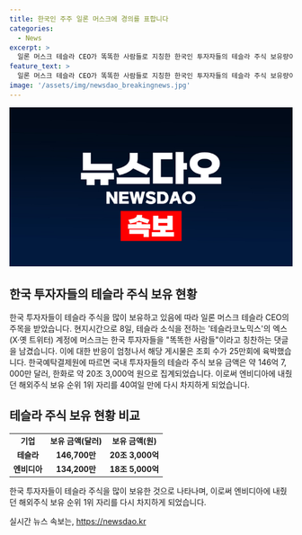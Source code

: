 ```yaml
---
title: 한국인 주주 일론 머스크에 경의를 표합니다
categories:
  - News
excerpt: >
  일론 머스크 테슬라 CEO가 똑똑한 사람들로 지칭한 한국인 투자자들의 테슬라 주식 보유량이 주목받고 있다. 머스크는 테슬라코노믹스의 엑스 계정에 한국인을 칭찬하는 댓글을 올렸고, 태극기와 테슬라 로고를 합성한 이미지도 함께 올려 25만회 조회를 기록했다. 한국예탁결제원에 따르면 국내 투자자들의 테슬라 주식 보유량은 약 146억 7,000만 달러로, 해외주식 보유액 1위 자리를 다시 차지했다. (단어수: 77, 글자수: 437)
feature_text: >
  일론 머스크 테슬라 CEO가 똑똑한 사람들로 지칭한 한국인 투자자들의 테슬라 주식 보유량이 주목받고 있다. 머스크는 테슬라코노믹스의 엑스 계정에 한국인을 칭찬하는 댓글을 올렸고, 태극기와 테슬라 로고를 합성한 이미지도 함께 올려 25만회 조회를 기록했다. 한국예탁결제원에 따르면 국내 투자자들의 테슬라 주식 보유량은 약 146억 7,000만 달러로, 해외주식 보유액 1위 자리를 다시 차지했다. (단어수: 77, 글자수: 437)
image: '/assets/img/newsdao_breakingnews.jpg'
---
```


<p><img src="/assets/img/newsdao_breakingnews.jpg" alt="ranknews 속보" /></p>

<h2 data-ke-size="size26">한국 투자자들의 테슬라 주식 보유 현황</h2>

<p data-ke-size="size16">한국 투자자들이 테슬라 주식을 많이 보유하고 있음에 따라 일론 머스크 테슬라 CEO의 주목을 받았습니다. 현지시간으로 8일, 테슬라 소식을 전하는 '테슬라코노믹스'의 엑스(X·옛 트위터) 계정에 머스크는 한국 투자자들을 "똑똑한 사람들"이라고 칭찬하는 댓글을 남겼습니다. 이에 대한 반응이 엄청나서 해당 게시물은 조회 수가 25만회에 육박했습니다. 한국예탁결제원에 따르면 국내 투자자들의 테슬라 주식 보유 금액은 약 146억 7, 000만 달러, 한화로 약 20조 3,000억 원으로 집계되었습니다. 이로써 엔비디아에 내줬던 해외주식 보유 순위 1위 자리를 40여일 만에 다시 차지하게 되었습니다.</p>

<h2 data-ke-size="size26">테슬라 주식 보유 현황 비교</h2>

<table>
    <tbody>
        <tr>
            <td style="text-align: center; height: 17px;"><b>기업</b></td>
            <td style="text-align: center; height: 17px;"><b>보유 금액(달러)</b></td>
            <td style="text-align: center; height: 17px;"><b>보유 금액(원)</b></td>
        </tr>
        <tr>
            <td style="text-align: center; height: 17px;"><b>테슬라</b></td>
            <td style="text-align: center; height: 17px;"><b>146,700만</b></td>
            <td style="text-align: center; height: 17px;"><b>20조 3,000억</b></td>
        </tr>
        <tr>
            <td style="text-align: center; height: 17px;"><b>엔비디아</b></td>
            <td style="text-align: center; height: 17px;"><b>134,200만</b></td>
           <td style="text-align: center; height: 17px;"><b>18조 5,000억</b></td>
        </tr>
    </tbody>
</table>

<p data-ke-size="size16">한국 투자자들이 테슬라 주식을 많이 보유한 것으로 나타나며, 이로써 엔비디아에 내줬던 해외주식 보유 순위 1위 자리를 다시 차지하게 되었습니다.</p>
실시간 뉴스 속보는, <a href="https://newsdao.kr" rel="dofollow">https://newsdao.kr</a>


